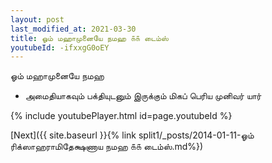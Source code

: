 ```yaml
---
layout: post
last_modified_at: 2021-03-30
title: ஓம் மஹாமுனையே நமஹ ௧௧ டைம்ஸ்
youtubeId: -ifxxgG0oEY
---
```

 
 
 ஓம் மஹாமுனையே நமஹ  
 
 -  அமைதியாகவும் பக்தியுடனும் இருக்கும் மிகப் பெரிய முனிவர் யார் 
 
  
 
  
 
 
 
 
 
 


{% include youtubePlayer.html id=page.youtubeId %}
 
[Next]({{ site.baseurl }}{% link  split1/_posts/2014-01-11-ஓம் ரிக்ஸாஹராமிதேக்ஷணாய நமஹ ௧௧ டைம்ஸ்.md%})
 

